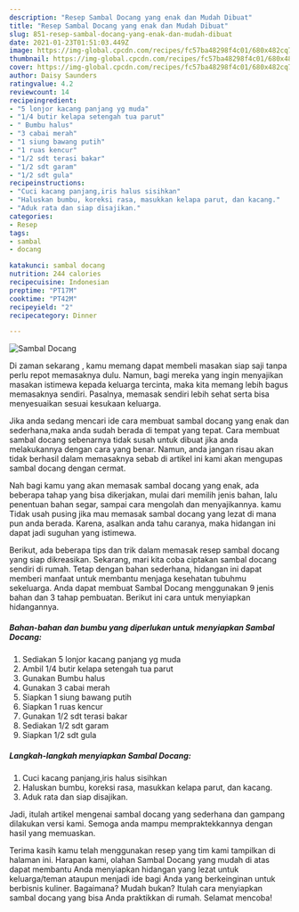 ```yaml
---
description: "Resep Sambal Docang yang enak dan Mudah Dibuat"
title: "Resep Sambal Docang yang enak dan Mudah Dibuat"
slug: 851-resep-sambal-docang-yang-enak-dan-mudah-dibuat
date: 2021-01-23T01:51:03.449Z
image: https://img-global.cpcdn.com/recipes/fc57ba48298f4c01/680x482cq70/sambal-docang-foto-resep-utama.jpg
thumbnail: https://img-global.cpcdn.com/recipes/fc57ba48298f4c01/680x482cq70/sambal-docang-foto-resep-utama.jpg
cover: https://img-global.cpcdn.com/recipes/fc57ba48298f4c01/680x482cq70/sambal-docang-foto-resep-utama.jpg
author: Daisy Saunders
ratingvalue: 4.2
reviewcount: 14
recipeingredient:
- "5 lonjor kacang panjang yg muda"
- "1/4 butir kelapa setengah tua parut"
- " Bumbu halus"
- "3 cabai merah"
- "1 siung bawang putih"
- "1 ruas kencur"
- "1/2 sdt terasi bakar"
- "1/2 sdt garam"
- "1/2 sdt gula"
recipeinstructions:
- "Cuci kacang panjang,iris halus sisihkan"
- "Haluskan bumbu, koreksi rasa, masukkan kelapa parut, dan kacang."
- "Aduk rata dan siap disajikan."
categories:
- Resep
tags:
- sambal
- docang

katakunci: sambal docang 
nutrition: 244 calories
recipecuisine: Indonesian
preptime: "PT17M"
cooktime: "PT42M"
recipeyield: "2"
recipecategory: Dinner

---
```



![Sambal Docang](https://img-global.cpcdn.com/recipes/fc57ba48298f4c01/680x482cq70/sambal-docang-foto-resep-utama.jpg)

Di zaman  sekarang , kamu memang dapat membeli masakan siap saji tanpa perlu repot memasaknya dulu. Namun, bagi mereka yang ingin menyajikan masakan istimewa kepada keluarga tercinta, maka kita memang lebih bagus memasaknya sendiri. Pasalnya, memasak sendiri lebih sehat serta bisa menyesuaikan sesuai kesukaan keluarga.

Jika anda sedang mencari ide cara membuat sambal docang yang enak dan sederhana,maka anda sudah berada di tempat yang tepat. Cara membuat sambal docang  sebenarnya tidak susah untuk dibuat jika anda melakukannya dengan cara yang benar. Namun, anda jangan risau akan tidak berhasil dalam memasaknya 
sebab di artikel ini kami akan mengupas sambal docang dengan cermat.  



Nah bagi kamu yang akan memasak sambal docang yang enak, ada beberapa tahap yang bisa dikerjakan, mulai dari memilih jenis bahan, lalu penentuan bahan segar, sampai cara mengolah dan menyajikannya. kamu Tidak usah pusing jika mau memasak sambal docang yang lezat di mana pun anda berada. Karena, asalkan anda  tahu caranya, maka hidangan ini dapat jadi suguhan yang istimewa.

Berikut, ada beberapa tips dan trik dalam memasak resep sambal docang yang siap dikreasikan. Sekarang, mari kita coba ciptakan sambal docang sendiri di rumah. Tetap dengan bahan sederhana, hidangan ini dapat memberi manfaat untuk membantu menjaga kesehatan tubuhmu sekeluarga. Anda dapat membuat Sambal Docang menggunakan 9 jenis bahan dan 3 tahap pembuatan. Berikut ini cara untuk menyiapkan hidangannya.

<!--inarticleads1-->

##### Bahan-bahan dan bumbu yang diperlukan untuk menyiapkan Sambal Docang:

1. Sediakan 5 lonjor kacang panjang yg muda
1. Ambil 1/4 butir kelapa setengah tua parut
1. Gunakan  Bumbu halus
1. Gunakan 3 cabai merah
1. Siapkan 1 siung bawang putih
1. Siapkan 1 ruas kencur
1. Gunakan 1/2 sdt terasi bakar
1. Sediakan 1/2 sdt garam
1. Siapkan 1/2 sdt gula




<!--inarticleads2-->

##### Langkah-langkah menyiapkan Sambal Docang:

1. Cuci kacang panjang,iris halus sisihkan
1. Haluskan bumbu, koreksi rasa, masukkan kelapa parut, dan kacang.
1. Aduk rata dan siap disajikan.




Jadi, itulah artikel mengenai  sambal docang  yang sederhana dan gampang dilakukan versi kami. Semoga anda mampu mempraktekkannya dengan hasil yang memuaskan. 

Terima kasih kamu telah menggunakan resep yang tim kami tampilkan di halaman ini. Harapan kami, olahan  Sambal Docang yang mudah di atas dapat membantu Anda menyiapkan hidangan yang lezat untuk keluarga/teman ataupun menjadi ide bagi Anda yang berkeinginan untuk berbisnis kuliner. Bagaimana? Mudah bukan? Itulah cara menyiapkan sambal docang yang bisa Anda praktikkan di rumah. Selamat mencoba!

